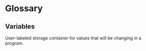 # Glossary

## Variables

User-labeled storage container for values that will be changing in a program.